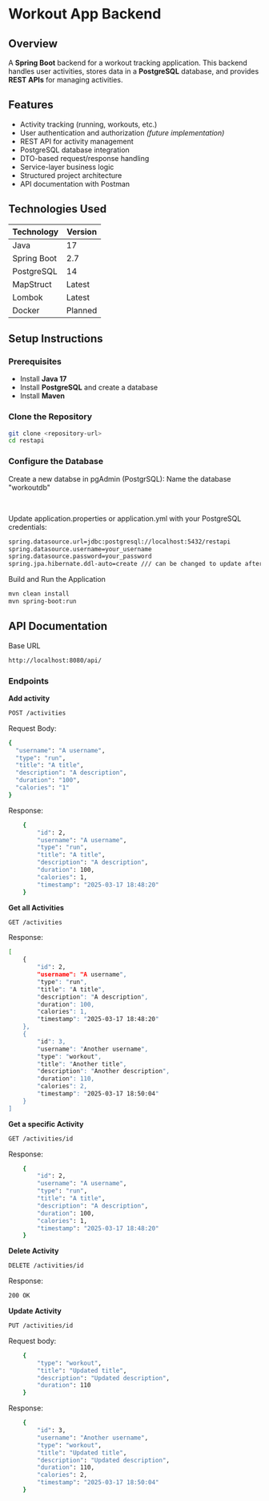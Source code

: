 # Workout App Backend


## Overview
A **Spring Boot** backend for a workout tracking application. This backend handles user activities, stores data in a **PostgreSQL** database, and provides **REST APIs** for managing activities.

## Features
- Activity tracking (running, workouts, etc.)
- User authentication and authorization *(future implementation)*
- REST API for activity management
- PostgreSQL database integration
- DTO-based request/response handling
- Service-layer business logic
- Structured project architecture
- API documentation with Postman

## Technologies Used
| Technology   | Version |
|-------------|---------|
| Java        | 17      |
| Spring Boot | 2.7     |
| PostgreSQL  | 14      |
| MapStruct   | Latest  |
| Lombok      | Latest  |
| Docker      | Planned |

## Setup Instructions
### Prerequisites
- Install **Java 17**
- Install **PostgreSQL** and create a database
- Install **Maven**

### Clone the Repository
```sh
git clone <repository-url>
cd restapi
```

### Configure the Database

Create a new databse in pgAdmin (PostgrSQL):
Name the database "workoutdb"

<br /> 

Update application.properties or application.yml with your PostgreSQL credentials:
```sh
spring.datasource.url=jdbc:postgresql://localhost:5432/restapi
spring.datasource.username=your_username
spring.datasource.password=your_password
spring.jpa.hibernate.ddl-auto=create /// can be changed to update after the first time
```

Build and Run the Application
```sh
mvn clean install
mvn spring-boot:run
```

## API Documentation
Base URL
```sh
http://localhost:8080/api/
```

### Endpoints
**Add activity**
```sh 
POST /activities
```

Request Body:
```sh
{
  "username": "A username",
  "type": "run",
  "title": "A title",
  "description": "A description",
  "duration": "100",
  "calories": "1"
}
```
Response:
```sh
    {
        "id": 2,
        "username": "A username",
        "type": "run",
        "title": "A title",
        "description": "A description",
        "duration": 100,
        "calories": 1,
        "timestamp": "2025-03-17 18:48:20"
    }
```

**Get all Activities**
```sh 
GET /activities
```

Response:
```sh
[
    {
        "id": 2,
        "username": "A username",
        "type": "run",
        "title": "A title",
        "description": "A description",
        "duration": 100,
        "calories": 1,
        "timestamp": "2025-03-17 18:48:20"
    },
    {
        "id": 3,
        "username": "Another username",
        "type": "workout",
        "title": "Another title",
        "description": "Another description",
        "duration": 110,
        "calories": 2,
        "timestamp": "2025-03-17 18:50:04"
    }
]
```

**Get a specific Activity**
```sh 
GET /activities/id
```
Response:
```sh
    {
        "id": 2,
        "username": "A username",
        "type": "run",
        "title": "A title",
        "description": "A description",
        "duration": 100,
        "calories": 1,
        "timestamp": "2025-03-17 18:48:20"
    }
```

**Delete Activity**
```sh
DELETE /activities/id
```

Response:
```sh
200 OK
```

**Update Activity**
```sh
PUT /activities/id
```

Request body:
```sh
    {
        "type": "workout",
        "title": "Updated title",
        "description": "Updated description",
        "duration": 110
    }
```

Response:
```sh
    {
        "id": 3,
        "username": "Another username",
        "type": "workout",
        "title": "Updated title",
        "description": "Updated description",
        "duration": 110,
        "calories": 2,
        "timestamp": "2025-03-17 18:50:04"
    }
```
